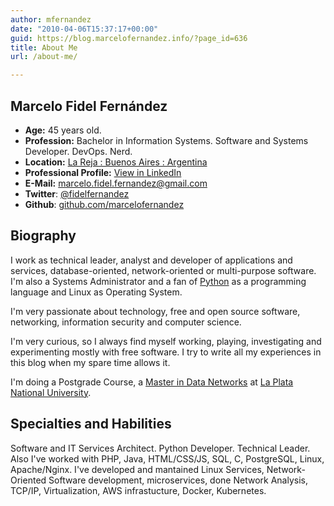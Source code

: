 ```yaml
---
author: mfernandez
date: "2010-04-06T15:37:17+00:00"
guid: https://blog.marcelofernandez.info/?page_id=636
title: About Me
url: /about-me/

---
```

## Marcelo Fidel Fernández

- **Age:** 45 years old.
- **Profession:** Bachelor in Information Systems. Software and Systems Developer. DevOps. Nerd.
- **Location:** [La Reja : Buenos Aires : Argentina](https://en.wikipedia.org/wiki/Moreno_Partido)
- **Professional Profile:** [View in LinkedIn](http://www.linkedin.com/in/marcelofidelfernandez "Ver mi perfil profesional en LinkedIn")
- **E-Mail:** [marcelo.fidel.fernandez@gmail.com]( mailto:marcelo.fidel.fernandez@gmail.com)
- **Twitter**: [@fidelfernandez](http://twitter.com/fidelfernandez)
- **Github**: [github.com/marcelofernandez](https://github.com/marcelofernandez)

## Biography

I work as technical leader, analyst and developer of applications and services, database-oriented, network-oriented or multi-purpose software. I'm also a Systems Administrator and a fan of [Python](http://www.python.org "Python Programming Language") as a programming language and Linux as Operating System.

I'm very passionate about technology, free and open source software, networking, information security and computer science.

I'm very curious, so I always find myself working, playing, investigating and experimenting mostly with free software. I try to write all my experiences in this blog when my spare time allows it.

I'm doing a Postgrade Course, a [Master in Data Networks](http://postgrado.info.unlp.edu.ar/Carrera/Magister/Redes%20de%20Datos/Magister%20en%20Redes%20de%20Datos.html) at [La Plata National University](http://www.unlp.edu.ar).

## Specialties and Habilities

Software and IT Services Architect. Python Developer. Technical Leader. Also I've worked with PHP, Java, HTML/CSS/JS, SQL, C, PostgreSQL, Linux, Apache/Nginx. I've developed and mantained Linux Services, Network-Oriented Software development, microservices, done Network Analysis, TCP/IP, Virtualization, AWS infrastucture, Docker, Kubernetes.

